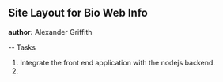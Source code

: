 ## Site Layout for Bio Web Info
**author:** Alexander Griffith

-- Tasks
1. Integrate the front end application with the nodejs backend.
2. 